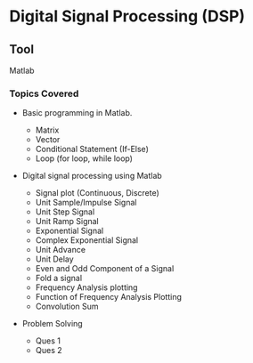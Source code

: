 # Digital Signal Processing (DSP)
## Tool
Matlab

### Topics Covered
- Basic programming in Matlab.
  - Matrix
  - Vector
  - Conditional Statement (If-Else)
  - Loop (for loop, while loop)
- Digital signal processing using Matlab
  - Signal plot (Continuous, Discrete)
  - Unit Sample/Impulse Signal
  - Unit Step Signal
  - Unit Ramp Signal
  - Exponential Signal
  - Complex Exponential Signal
  - Unit Advance
  - Unit Delay
  - Even and Odd Component of a Signal
  - Fold a signal
  - Frequency Analysis plotting
  - Function of Frequency Analysis Plotting
  - Convolution Sum
  
- Problem Solving
  - Ques 1
  - Ques 2
